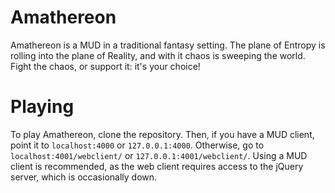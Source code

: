 # Amathereon

Amathereon is a MUD in a traditional fantasy setting. The plane of Entropy is rolling into the plane of Reality, and with it chaos is sweeping the world. Fight the chaos, or support it: it's your choice!

# Playing

To play Amathereon, clone the repository. Then, if you have a MUD client, point it to `localhost:4000` or `127.0.0.1:4000`. Otherwise, go to `localhost:4001/webclient/` or `127.0.0.1:4001/webclient/`. Using a MUD client is recommended, as the web client requires access to the jQuery server, which is occasionally down.
